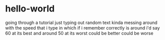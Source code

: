 # hello-world
going through a tutorial
just typing out random text kinda messing around with the speed that i type in which if i remember correctly is around i'd say 60 at its best and around 50 at its worst could be better could be worse
